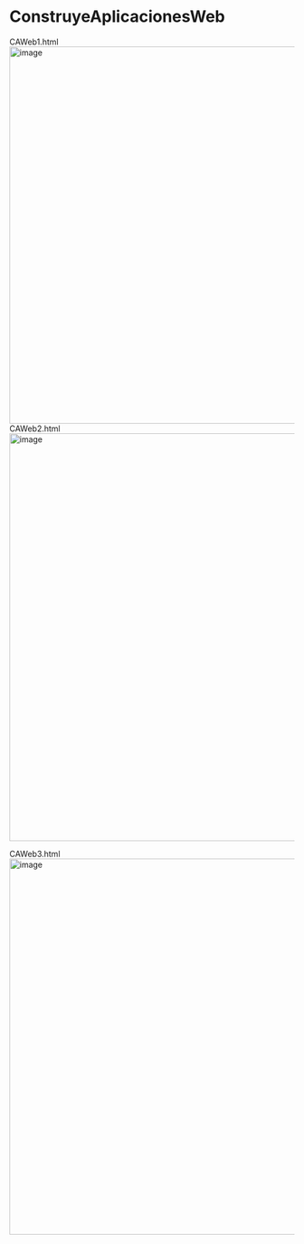 # ConstruyeAplicacionesWeb
CAWeb1.html <br>
<img width="678" height="666" alt="image" src="https://github.com/user-attachments/assets/53bd52fe-dc7c-4ed4-b29f-d00e8c1d7738" />
CAWeb2.html<br>
<img width="1335" height="720" alt="image" src="https://github.com/user-attachments/assets/8af5d58f-01ed-44c7-bdb7-d0d30e2efc9a" />

CAWeb3.html<br>
<img width="597" height="664" alt="image" src="https://github.com/user-attachments/assets/428f0d75-cea2-445b-ab2c-7b3149475c77" />

